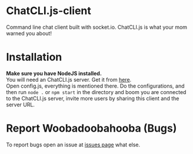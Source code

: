 # ChatCLI.js-client
Command line chat client built with socket.io. ChatCLI.js is what your mom warned you about!
# Installation
**Make sure you have NodeJS installed.**  
You will need an ChatCLI.js server. Get it from [here](https://github.com/m-Phoenix852/ChatCLI.js-server/).  
Open config.js, everything is mentioned there. Do the configurations, and then run `node .` or `npm start` in the directory and boom you are connected to the ChatCLI.js server, invite more users by sharing this client and the server URL.
# Report Woobadoobahooba (Bugs)
To report bugs open an issue at [issues page](https://github.com/m-Phoenix852/ChatCLI.js-client/issues/) what else.
